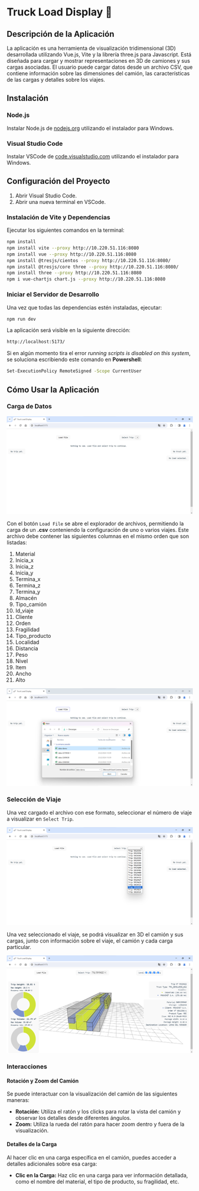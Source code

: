 # Truck Load Display 🚚

## Descripción de la Aplicación

La aplicación es una herramienta de visualización tridimensional (3D) desarrollada utilizando Vue.js, Vite y la librería three.js para Javascript. Está diseñada para cargar y mostrar representaciones en 3D de camiones y sus cargas asociadas. El usuario puede cargar datos desde un archivo CSV, que contiene información sobre las dimensiones del camión, las características de las cargas y detalles sobre los viajes.

## Instalación

### Node.js
Instalar Node.js de [nodejs.org](https://nodejs.org/en/download/) utilizando el instalador para Windows.

### Visual Studio Code
Instalar VSCode de [code.visualstudio.com](https://code.visualstudio.com/Download) utilizando el instalador para Windows.

## Configuración del Proyecto

1. Abrir Visual Studio Code.
2. Abrir una nueva terminal en VSCode.

### Instalación de Vite y Dependencias
Ejecutar los siguientes comandos en la terminal:

```bash
npm install
npm install vite --proxy http://10.220.51.116:8080
npm install vue --proxy http://10.220.51.116:8080
npm install @tresjs/cientos --proxy http://10.220.51.116:8080/
npm install @tresjs/core three --proxy http://10.220.51.116:8080/  
npm install three --proxy http://10.220.51.116:8080
npm i vue-chartjs chart.js --proxy http://10.220.51.116:8080
```

### Iniciar el Servidor de Desarrollo

Una vez que todas las dependencias estén instaladas, ejecutar:

```bash
npm run dev
```
La aplicación será visible en la siguiente dirección:
```bash
http://localhost:5173/
```

Si en algún momento tira el error *running scripts is disabled on this system*, se soluciona escribiendo este comando en **Powershell**:
```bash
Set-ExecutionPolicy RemoteSigned -Scope CurrentUser
```

## Cómo Usar la Aplicación

### Carga de Datos

![Imagen de la app](/Capturas/1.png)

Con el botón `Load File` se abre el explorador de archivos, permitiendo la carga de un **.csv** conteniendo la configuración de uno o varios viajes. Este archivo debe contener las siguientes columnas en el mismo orden que son listadas:
1. Material
2. Inicia_x
3. Inicia_z
4. Inicia_y
5. Termina_x
6. Termina_z
7. Termina_y
8. Almacén
9. Tipo_camión
10. Id_viaje
11. Cliente
12. Orden
13. Fragilidad 
14. Tipo_producto
15. Localidad
16. Distancia
17. Peso
18. Nivel
19. Item
20. Ancho
21. Alto

![Imagen de la app](/Capturas/2.png)

### Selección de Viaje

Una vez cargado el archivo con ese formato, seleccionar el número de viaje a visualizar en `Select Trip`.

![Imagen de la app](/Capturas/3.png)

Una vez seleccionado el viaje, se podrá visualizar en 3D el camión y sus cargas, junto con información sobre el viaje, el camión y cada carga particular.

![Imagen de la app](/Capturas/4.png)

### Interacciones

#### Rotación y Zoom del Camión

Se puede interactuar con la visualización del camión de las siguientes maneras:

- **Rotación:** Utiliza el ratón y los clicks para rotar la vista del camión y observar los detalles desde diferentes ángulos.
- **Zoom:** Utiliza la rueda del ratón para hacer zoom dentro y fuera de la visualización.

#### Detalles de la Carga

Al hacer clic en una carga específica en el camión, puedes acceder a detalles adicionales sobre esa carga:

- **Clic en la Carga:** Haz clic en una carga para ver información detallada, como el nombre del material, el tipo de producto, su fragilidad, etc.

